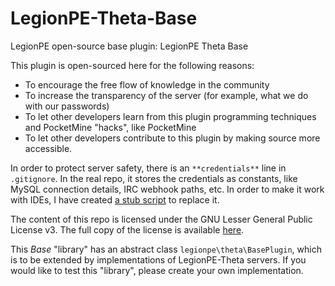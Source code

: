 LegionPE-Theta-Base
===
LegionPE open-source base plugin: LegionPE Theta Base

This plugin is open-sourced here for the following reasons:

* To encourage the free flow of knowledge in the community
* To increase the transparency of the server (for example, what we do with our passwords)
* To let other developers learn from this plugin programming techniques and PocketMine "hacks", like PocketMine
* To let other developers contribute to this plugin by making source more accessible.

In order to protect server safety, there is an `**credentials**` line in `.gitignore`. In the real repo, it stores the credentials as constants, like MySQL connection details, IRC webhook paths, etc. In order to make it work with IDEs, I have created [a stub script](/stubs/creden_tials_stub.php) to replace it.

The content of this repo is licensed under the GNU Lesser General Public License v3. The full copy of the license is available [here](LICENSE).

This _Base_ "library" has an abstract class `legionpe\theta\BasePlugin`, which is to be extended by implementations of LegionPE-Theta servers. If you would like to test this "library", please create your own implementation.
